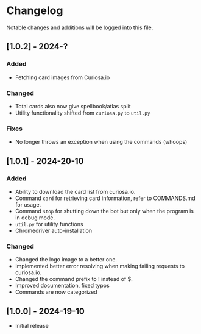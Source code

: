 # Changelog

Notable changes and additions will be logged into this file.

## [1.0.2] - 2024-?

### Added

 - Fetching card images from Curiosa.io

### Changed

 - Total cards also now give spellbook/atlas split
 - Utility functionality shifted from `curiosa.py` to `util.py`

### Fixes
 
 - No longer throws an exception when using the commands (whoops)

## [1.0.1] - 2024-20-10

### Added

 - Ability to download the card list from curiosa.io.
 - Command `card` for retrieving card information, refer to COMMANDS.md for usage.
 - Command `stop` for shutting down the bot but only when the program is in debug mode.
 - `util.py` for utility functions
 - Chromedriver auto-installation

### Changed

 - Changed the logo image to a better one.
 - Implemented better error resolving when making failing requests to curiosa.io.
 - Changed the command prefix to ! instead of $.
 - Improved documentation, fixed typos
 - Commands are now categorized

## [1.0.0] - 2024-19-10

 - Initial release
